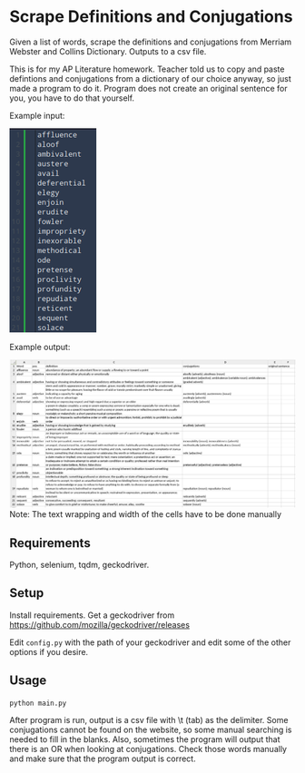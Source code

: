 # Scrape Definitions and Conjugations
Given a list of words, scrape the definitions and conjugations from Merriam Webster and Collins Dictionary.  Outputs to a csv file.

This is for my AP Literature homework.  Teacher told us to copy and paste defintions and conjugations from a dictionary of our choice anyway, so just made a program to do it.  Program does not create an original sentence for you, you have to do that yourself.

Example input:

![Example input](example/exampleinput.png)

Example output:

![Example output](example/exampleoutput.png)
Note: The text wrapping and width of the cells have to be done manually

## Requirements
Python, selenium, tqdm, geckodriver.

## Setup
Install requirements.
Get a geckodriver from https://github.com/mozilla/geckodriver/releases

Edit `config.py` with the path of your geckodriver and edit some of the other options if you desire.

## Usage
`python main.py`

After program is run, output is a csv file with \t (tab) as the delimiter.
Some conjugations cannot be found on the website, so some manual searching is needed to fill in the blanks.  Also, sometimes the program will output that there is an OR when looking at conjugations.  Check those words manually and make sure that the program output is correct.
